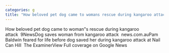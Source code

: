```yaml
---
categories: g
title: "How beloved pet dog came to womans rescue during kangaroo attack  9News"
---
```

How beloved pet dog came to woman"s rescue during kangaroo attack&nbsp;&nbsp;9NewsDog saves woman from kangaroo attack&nbsp;&nbsp;news.com.auPam Baldwin feared for life before dog saved her during kangaroo attack at Nail Can Hill&nbsp;&nbsp;The ExaminerView Full coverage on Google News
